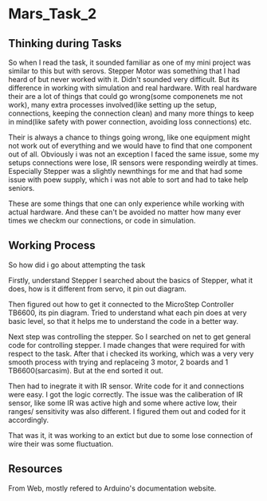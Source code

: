 # Mars_Task_2

## Thinking during Tasks

So when I read the task, it sounded familiar as one of my mini project was similar to this but with serovs. Stepper Motor was something that I had heard of but never worked with it. Didn't sounded very difficult. 
But its difference in working with simulation and real hardware. With real hardware their are a lot of things that could go wrong(some componenets me not work), many extra processes involved(like setting up the setup, connections, keeping the connection clean) and many more things to keep in mind(like safety with power connection, avoiding loss connections) etc.

Their is always a chance to things going wrong, like one equipment might not work out of everything and we would have to find that one component out of all.
Obviously i was not an exception I faced the same issue, some my setups connections were lose, IR sensors were responding weirdly at times. Especially Stepper was a slightly newnthings for me and that had some issue with poew supply, which i was not able to sort and had to take help seniors.

These are some things that one can only experience while working with actual hardware. And these can't be avoided no matter how many ever times we checkm our connections, or code in simulation.




## Working Process 
So how did i go about attempting the task

Firstly, understand Stepper 
I searched about the basics of Stepper, what it does, how is it different from servo, it pin out diagram.

Then figured out how to get it connected to the MicroStep Controller TB6600, its pin diagram. Tried to understand what each pin does at very basic level, so that it helps me to understand the code in a better way.

Next step was controlling the stepper. So I searched on net to get general code for controlling stepper. I made changes that were required for with respect to the task. After that i checked its working, which was a very very smooth process with trying and replaceing 3 motor, 2 boards and 1 TB6600(sarcasim). But at the end sorted it out.

Then had to inegrate it with IR sensor. Write code for it and connections were easy. I got the logic correctly. The issue was the caliberation of IR sensor, like some IR was active high and some where active low, their ranges/ sensitivity was also different. I figured them out and coded for it accordingly.

That was it, it was working to an extict but due to some lose connection of wire their was some fluctuation.


## Resources 
From Web, mostly refered to Arduino's documentation website.
